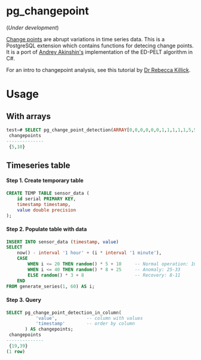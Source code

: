 # pg_changepoint

(*Under development*) 

[Change points](https://pmc.ncbi.nlm.nih.gov/articles/PMC5464762/) are abrupt variations in time series data. This is a PostgreSQL extension which contains functions for detecing change points. It is a port of [Andrey Akinshin's](https://aakinshin.net/posts/edpelt/) implementation of the ED-PELT algorithm in C#. 

For an intro to changepoint analysis, see this tutorial by [Dr Rebecca Killick](https://www.youtube.com/watch?v=WelmlZK5G2Y).

# Usage

## With arrays

```sql
test=# SELECT pg_change_point_detection(ARRAY[0,0,0,0,0,0,1,1,1,1,1,5,5,5,5,5,5,5,5]::float8[]) AS changepoints;
 changepoints 
--------------
 {5,10}
```

## Timeseries table

#### Step 1. Create temporary table

```sql
CREATE TEMP TABLE sensor_data (
    id serial PRIMARY KEY,
    timestamp timestamp,
    value double precision
);
```

#### Step 2. Populate table with data

```sql
INSERT INTO sensor_data (timestamp, value)
SELECT 
    now() - interval '1 hour' + (i * interval '1 minute'),
    CASE 
        WHEN i <= 20 THEN random() * 5 + 10     -- Normal operation: 10-15
        WHEN i <= 40 THEN random() * 8 + 25     -- Anomaly: 25-33  
        ELSE random() * 3 + 8                   -- Recovery: 8-11
    END
FROM generate_series(1, 60) AS i;
```

#### Step 3. Query

```sql
SELECT pg_change_point_detection_in_column(                                                                                                                                                                                                 'sensor_data',     -- table name
           'value',           -- column with values
           'timestamp'        -- order by column
       ) AS changepoints;
 changepoints 
--------------
 {19,39}
(1 row)
```

